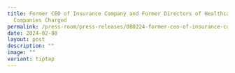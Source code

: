 ```yaml
---
title: Former CEO of Insurance Company and Former Directors of Healthcare
  Companies Charged
permalink: /press-room/press-releases/080224-former-ceo-of-insurance-company-and-former-directors/
date: 2024-02-08
layout: post
description: ""
image: ""
variant: tiptap
---
```

